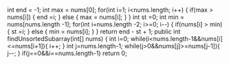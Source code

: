 int end = -1;
int max = nums[0];
for(int i=1; i<nums.length; i++)
{
if(max > nums[i])
{
end =i;
}
else
{
max = nums[i];
}
}
int st =0;
int min = nums[nums.length -1];
for(int i=nums.length -2; i>=0; i--)
{
if(nums[i] > min)
{
st =i;
}
else
{
min = nums[i];
}
}
return end - st + 1;
public int findUnsortedSubarray(int[] nums) {
int i=0;
while(i<nums.length-1&&nums[i]<=nums[i+1]){
i++;
}
int j=nums.length-1;
while(j>0&&nums[j]>=nums[j-1]){
j--;
}
if(j==0&&i==nums.length-1) return 0;